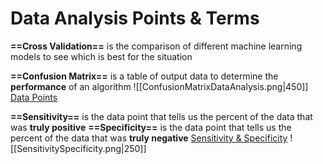 # Data Analysis Points & Terms

**==Cross Validation==** is the comparison of different machine learning models to see which is best for the situation

**==Confusion Matrix==** is a table of output data to determine the **performance** of an algorithm
![[ConfusionMatrixDataAnalysis.png|450]]
[Data Points](https://en.wikipedia.org/wiki/Confusion_matrix)


**==Sensitivity==** is the data point that tells us the percent of the data that was **truly positive**
**==Specificity==** is the data point that tells us the percent of the data that was **truly negative**
[Sensitivity & Specificity](https://en.wikipedia.org/wiki/Sensitivity_and_specificity)
![[SensitivitySpecificity.png|250]]
